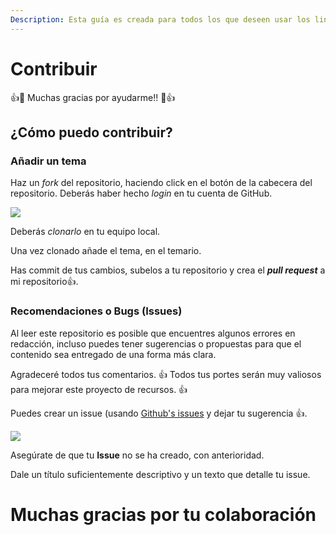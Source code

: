 ```yaml
---
Description: Esta guía es creada para todos los que deseen usar los links como recurso de aprendizaje y compartirlos
---
```


# Contribuir

👍🎉 Muchas gracias por ayudarme!! 🎉👍

## ¿Cómo puedo contribuir?

### Añadir un tema

Haz un _fork_ del repositorio, haciendo click en el botón de la cabecera del repositorio. Deberás haber hecho _login_ en tu cuenta de GitHub.

![](.gitbook/assets/screen-shot-2021-05-15-at-10.11.48-pm.png)

Deberás _clonarlo_ en tu equipo local.

Una vez clonado añade el tema, en el temario.

Has commit de tus cambios, subelos a tu repositorio y crea el _**pull request**_ a mi repositorio👍.

### Recomendaciones o Bugs (Issues)

Al leer este repositorio es posible que encuentres algunos errores en redacción, incluso puedes tener sugerencias o propuestas para que el contenido sea entregado de una forma más clara.

Agradeceré todos tus comentarios. 👍 Todos tus portes serán muy valiosos para mejorar este proyecto de recursos. 👍

Puedes crear un issue \(usando [Github's issues](https://github.com/vanessamarely/recursos-frontend/issues) y dejar tu sugerencia 👍.

![](.gitbook/assets/screen-shot-2021-05-15-at-9.49.50-pm.png)

Asegúrate de que tu **Issue** no se ha creado, con anterioridad.

Dale un título suficientemente descriptivo y un texto que detalle tu issue.

# Muchas gracias por tu colaboración
